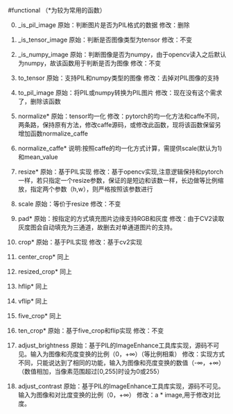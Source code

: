 #functional
（\*为较为常用的函数）

0. _is_pil_image
原始：判断图片是否为PIL格式的数据
修改：删除

0. _is_tensor_image
原始：判断是否图像类型为tensor
修改：不变

0. _is_numpy_image
原始：判断图像是否为numpy，由于opencv读入之后默认为numpy，故该函数用于判断是否为图像
修改：不变

0. to_tensor
原始：支持PIL和numpy类型的图像
修改：去掉对PIL图像的支持

0. to_pil_image
原始：将PIL或numpy转换为PIL图片
修改：现在没有这个需求了，删除该函数

0. normalize\*
原始：tensor均一化
修改：pytorch的均一化方法和caffe不同，两条路，保持原有方法，修改caffe源码，或修改此函数，现将该函数保留另增加函数normalize_caffe

0. normalize_caffe\*
说明:按照caffe的均一化方式计算，需提供scale(默认为1)和mean_value

0. resize\*
原始：基于PIL实现
修改：基于opencv实现,注意逻辑保持和pytorch一样，若只指定一个resize参数，保证的是短边和该数一样，长边做等比例缩放，指定两个参数（h,w），则严格按照该参数进行

0. scale
原始：等价于resize
修改：不变

0. pad\*
原始：按指定的方式填充图片边缘支持RGB和灰度
修改：由于CV2读取灰度图会自动填充为三通道，故删去对单通道图片的支持。

0. crop\*
原始：基于PIL实现
修改：基于cv2实现

0. center_crop\*
同上

0. resized_crop\*
同上

0. hflip\*
同上

0. vflip\*
同上

0. five_crop\*
同上

0. ten_crop\*
原始：基于five_crop和flip实现
修改：不变

0. adjust_brightness
原始：基于PIL的ImageEnhance工具库实现，源码不可见。输入为图像和亮度变换的比例（0，+∞）（等比例相乘）
修改：实现方式不同，只能说达到了相同的功能，输入为图像和亮度变换的数值（-∞，+∞）（数值相加，当像素范围超过[0,255]时设为0或255）

0. adjust_contrast
原始：基于PIL的ImageEnhance工具库实现，源码不可见。输入为图像和对比度变换的比例（0，+∞）
修改：a \* image,用于修改对比度。


